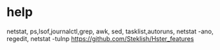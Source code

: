 # help
netstat, ps,lsof,journalctl,grep, awk, sed, tasklist,autoruns,  netstat -ano, regedit, netstat -tulnp
https://github.com/Steklish/Hster_features
